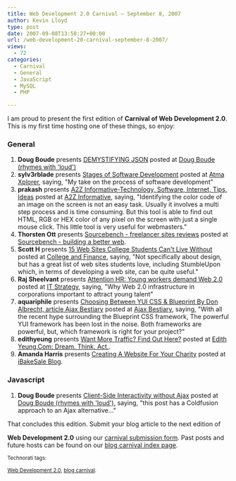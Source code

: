 ```yaml
---
title: Web Development 2.0 Carnival – September 8, 2007
author: Kevin Lloyd
type: post
date: 2007-09-08T13:50:27+00:00
url: /web-development-20-carnival-september-8-2007/
views:
  - 72
categories:
  - Carnival
  - General
  - JavaScript
  - MySQL
  - PHP

---
```

I am proud to present the first edition of **Carnival of Web Development 2.0**. This is my first time hosting one of these things, so enjoy:

### General

<!-- Carnival Submission -->

  1. **Doug Boude** presents [DEMYSTIFYING JSON][1] posted at [Doug Boude (rhymes with 'loud')][2]
  2. **sylv3rblade** presents [Stages of Software Development][3] posted at [Atma Xplorer][4], saying, "My take on the process of software development"
  3. **prakash** presents [A2Z Informative-Technology, Software, Internet, Tips, Ideas][5] posted at [A2Z Informative][6], saying, "Identifying the color code of an image on the screen is not an easy task. Usually it involves a multi step process and is time consuming. But this tool is able to find out HTML, RGB or HEX color of any pixel on the screen with just a single mouse click. This little tool is very useful for webmasters."
  4. **Thorsten Ott** presents [Sourcebench - freelancer sites reviews][7] posted at [Sourcebench - building a better web][8].
  5. **Scott H** presents [15 Web Sites College Students Can't Live Without][9] posted at [College and Finance][10], saying, "Not specifically about design, but has a great list of web sites students love, including StumbleUpon which, in terms of developing a web site, can be quite useful."
  6. **Raj Sheelvant** presents [Attention HR: Young workers demand Web 2.0][11] posted at [IT Strategy][12], saying, "Why Web 2.0 infrastructure in corporations important to attract young talent"
  7. **aquariphile** presents [Choosing Between YUI CSS & Blueprint By Don Albrecht‚ article Ajax Bestiary][13] posted at [Ajax Bestiary][14], saying, "With all the recent hype surrounding the Blueprint CSS framework, The powerful YUI framework has been lost in the noise. Both frameworks are powerful, but, which framework is right for your project?"
  8. **edithyeung** presents [Want More Traffic? Find Out Here?][15] posted at [Edith Yeung.Com: Dream. Think. Act.][16].
  9. **Amanda Harris** presents [Creating A Website For Your Charity][17] posted at [iBakeSale Blog][18].

<!-- Carnival Submission -->

<!-- Carnival Submission -->

<!-- Carnival Submission -->

<!-- Carnival Submission -->

<!-- Carnival Submission -->

<!-- Carnival Submission -->

<!-- Carnival Submission -->

<!-- Carnival Submission -->

<!-- Carnival Submission -->

### Javascript

<!-- Carnival Submission -->

  1. **Doug Boude** presents [Client-Side Interactivity without Ajax][19] posted at [Doug Boude (rhymes with 'loud')][2], saying, "this post has a Coldfusion approach to an Ajax alternative..."

<!-- EDIT THIS: the conclusion begins with this paragraph: -->That concludes this edition. Submit your blog article to the next edition of

**Web Development 2.0** using our <a href="http://blogcarnival.com/bc/submit_2377.html" target="_blank" title="Submit an entry to “web development 2.0">carnival submission form</a>. Past posts and future hosts can be found on our  <a href="http://blogcarnival.com/bc/cprof_2377.html" target="_blank" title="Blog Carnival index for “web development 2.0">blog carnival index page</a>.

<small>Technorati tags: <!-- add your technorati tags here! -->

<a href="http://technorati.com/tag/web+development+2.0" rel="tag">Web Development 2.0</a>, <a href="http://technorati.com/tag/blog+carnival" rel="tag">blog carnival</a>.</small>

 [1]: http://www.dougboude.com/blog/1/2007/07/DEMYSTIFYING-JSON-for-myself.cfm
 [2]: http://www.dougboude.com/blog
 [3]: http://atmaxplorer.com/stages-of-software-development/
 [4]: http://atmaxplorer.com/
 [5]: http://jayaprakashkv.blogspot.com/2007/06/identify-color-code-of-image.html
 [6]: http://jayaprakashkv.blogspot.com/
 [7]: http://www.sourcebench.com/category/reviews/the-ultimate-list-of-freelancing-job-sites/
 [8]: http://www.sourcebench.com/
 [9]: http://www.collegeandfinance.com/15-web-sites-college-students-cant-live-without/
 [10]: http://www.collegeandfinance.com/
 [11]: http://itstrategyblog.com/attention-hr-young-workers-demand-web-20/
 [12]: http://itstrategyblog.com/
 [13]: http://www.ajaxbestiary.com/2007/08/13/choosing-between-yui-css-blueprint/
 [14]: http://www.ajaxbestiary.com/
 [15]: http://www.edithyeung.com/2007/09/04/want-more-web-traffic/
 [16]: http://www.edithyeung.com/
 [17]: http://www.ibakesaleblog.com/?p=10
 [18]: http://www.ibakesaleblog.com/
 [19]: http://www.dougboude.com/blog/1/2006/09/ClientSide-Interactivity-without-Ajax.cfm